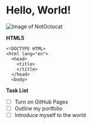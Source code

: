# Hello, World!
![Image of NotOctocat](https://octodex.github.com/images/notocat.jpg)

**HTML5**
```
<!DOCTYPE HTML>
<html lang="en">
  <head>
    <title>
    </title>
  </head>
  <body>
```
**Task List**
- [ ] Turn on GitHub Pages
- [ ] Outline my portfolio
- [ ] Introduce myself to the world
